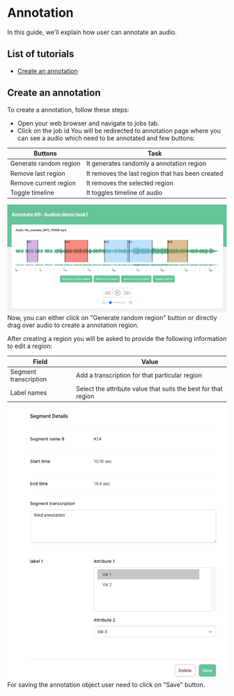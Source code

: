 
# Annotation

In this guide, we'll explain how user can annotate an audio. 

## List of tutorials

- [Create an annotation](#create-an-annotation)

## Create an annotation

To create a annotation, follow these steps:

- Open your web browser and navigate to jobs tab.
- Click on the job id
You will be redirected to annotation page where you can see a audio which need to be annotated and few buttons:

| Buttons             | Task                                                                |
| ----------------- | ------------------------------------------------------------------ |
| Generate random region |  It generates randomly a annotation region |
| Remove last region |  It removes the last region that has been created |
| Remove current region |  It removes the selected region |
| Toggle timeline |  It toggles timeline of audio |

![alt text](../assets/annotation.png)
Now, you can either click on "Generate random region" button or directly drag over audio to create a annotation region. 

After creating a region you will be asked to provide the following information to edit a region:

| Field             | Value                                                                |
| ----------------- | ------------------------------------------------------------------ |
| Segment transcription |  Add a transcription for that particular region |
| Label names |  Select the attribute value that suits the best for that region |

![alt text](../assets/annotation_detail.png)
For saving the annotation object user need to click on "Save" button.